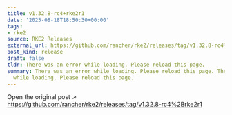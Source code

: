 ```yaml
---
title: v1.32.8-rc4+rke2r1
date: '2025-08-18T18:50:30+00:00'
tags:
- rke2
source: RKE2 Releases
external_url: https://github.com/rancher/rke2/releases/tag/v1.32.8-rc4%2Brke2r1
post_kind: release
draft: false
tldr: There was an error while loading. Please reload this page.
summary: There was an error while loading. Please reload this page. There was an error
  while loading. Please reload this page.
---
```

Open the original post ↗ https://github.com/rancher/rke2/releases/tag/v1.32.8-rc4%2Brke2r1
